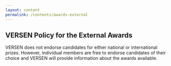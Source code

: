 ```yaml
---
layout: content
permalink: /contents/awards-external
---
```


## VERSEN Policy for the External Awards

VERSEN does not endorse candidates for either national or international prizes. However, individual members are free to endorse candidates of their choice and VERSEN will provide information about the awards available.
